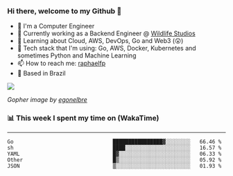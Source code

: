 ### Hi there, welcome to my Github 👋

- 📖 I'm a Computer Engineer
- 🔭 Currently working as a Backend Engineer @ [Wildlife Studios](https://wildlifestudios.com/)
- 🌱 Learning about Cloud, AWS, DevOps, Go and Web3 (😲)
- 🚀 Tech stack that I'm using: Go, AWS, Docker, Kubernetes and sometimes Python and Machine Learning
- 📫 How to reach me: [raphaelfp](https://linkedin.com/in/raphaelfp)
- 🏡 Based in Brazil

![](https://github.com/raphaelfp/gophers/blob/master/.thumb/animation/morning-coffee-3x.gif)

*Gopher image by [egonelbre](https://github.com/egonelbre/)*

### 📊 This week I spent my time on (WakaTime)

---

<!--START_SECTION:waka-->

```text
Go                                ████████████████▓░░░░░░░░   66.46 %
sh                                ████░░░░░░░░░░░░░░░░░░░░░   16.57 %
YAML                              █▓░░░░░░░░░░░░░░░░░░░░░░░   06.33 %
Other                             █▒░░░░░░░░░░░░░░░░░░░░░░░   05.92 %
JSON                              ▒░░░░░░░░░░░░░░░░░░░░░░░░   01.93 %
```

<!--END_SECTION:waka-->
